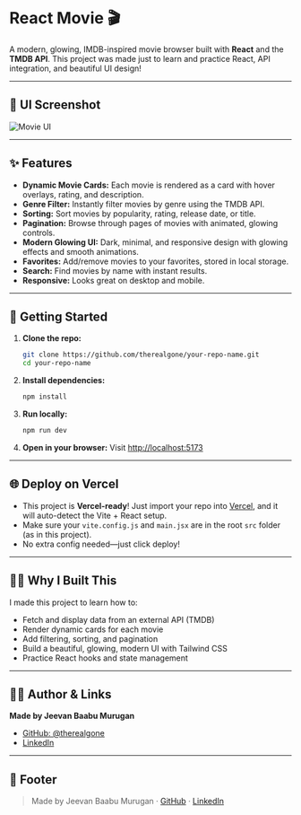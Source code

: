 # React Movie 🎬

A modern, glowing, IMDB-inspired movie browser built with **React** and the **TMDB API**. This project was made just to learn and practice React, API integration, and beautiful UI design!

---

## 📸 UI Screenshot

![Movie UI](Movie/UI/Movie.png)

---

## ✨ Features
- **Dynamic Movie Cards:** Each movie is rendered as a card with hover overlays, rating, and description.
- **Genre Filter:** Instantly filter movies by genre using the TMDB API.
- **Sorting:** Sort movies by popularity, rating, release date, or title.
- **Pagination:** Browse through pages of movies with animated, glowing controls.
- **Modern Glowing UI:** Dark, minimal, and responsive design with glowing effects and smooth animations.
- **Favorites:** Add/remove movies to your favorites, stored in local storage.
- **Search:** Find movies by name with instant results.
- **Responsive:** Looks great on desktop and mobile.

---

## 🚀 Getting Started

1. **Clone the repo:**
   ```bash
   git clone https://github.com/therealgone/your-repo-name.git
   cd your-repo-name
   ```
2. **Install dependencies:**
   ```bash
   npm install
   ```
3. **Run locally:**
   ```bash
   npm run dev
   ```
4. **Open in your browser:**
   Visit [http://localhost:5173](http://localhost:5173)

---

## 🌐 Deploy on Vercel
- This project is **Vercel-ready**! Just import your repo into [Vercel](https://vercel.com/), and it will auto-detect the Vite + React setup.
- Make sure your `vite.config.js` and `main.jsx` are in the root `src` folder (as in this project).
- No extra config needed—just click deploy!

---

## 🙋‍♂️ Why I Built This
I made this project to learn how to:
- Fetch and display data from an external API (TMDB)
- Render dynamic cards for each movie
- Add filtering, sorting, and pagination
- Build a beautiful, glowing, modern UI with Tailwind CSS
- Practice React hooks and state management

---

## 👨‍💻 Author & Links

**Made by Jeevan Baabu Murugan**

- [GitHub: @therealgone](https://github.com/therealgone)
- [LinkedIn](https://www.linkedin.com/in/jeevan-baabu-97a19125b)

---

## 🦄 Footer

> Made by Jeevan Baabu Murugan · [GitHub](https://github.com/therealgone) · [LinkedIn](https://www.linkedin.com/in/jeevan-baabu-97a19125b)

